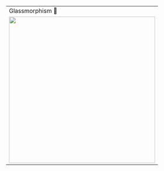 <table>
  <tr>
     <td>Glassmorphism 🤤</td>
  <tr>
    <td><img src="glassmorphism_login_screen.iml" height="400"></td>
  </tr>
 </table>